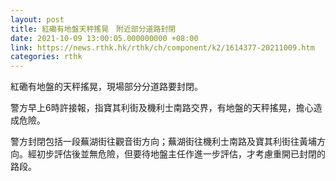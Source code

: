 ```yaml
---
layout: post
title: 紅磡有地盤天秤搖晃　附近部分道路封閉
date: 2021-10-09 13:00:05.000000000 +08:00
link: https://news.rthk.hk/rthk/ch/component/k2/1614377-20211009.htm
categories: rthk
---
```


紅磡有地盤的天秤搖晃，現場部分分道路要封閉。

警方早上6時許接報，指寶其利街及機利士南路交界，有地盤的天秤搖晃，擔心造成危險。

警方封閉包括一段蕪湖街往觀音街方向；蕪湖街往機利士南路及寶其利街往黃埔方向。經初步評估後並無危險，但要待地盤主任作進一步評估，才考慮重開已封閉的路段。
